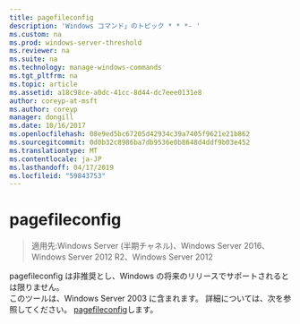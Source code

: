 ```yaml
---
title: pagefileconfig
description: 'Windows コマンド」のトピック * * *- '
ms.custom: na
ms.prod: windows-server-threshold
ms.reviewer: na
ms.suite: na
ms.technology: manage-windows-commands
ms.tgt_pltfrm: na
ms.topic: article
ms.assetid: a18c98ce-a0dc-41cc-8d44-dc7eee0131e8
author: coreyp-at-msft
ms.author: coreyp
manager: dongill
ms.date: 10/16/2017
ms.openlocfilehash: 08e9ed5bc67205d42934c39a7405f9621e21b862
ms.sourcegitcommit: 0d0b32c8986ba7db9536e0b8648d4ddf9b03e452
ms.translationtype: MT
ms.contentlocale: ja-JP
ms.lasthandoff: 04/17/2019
ms.locfileid: "59843753"
---
```

# <a name="pagefileconfig"></a>pagefileconfig

>適用先:Windows Server (半期チャネル)、Windows Server 2016、Windows Server 2012 R2、Windows Server 2012

pagefileconfig は非推奨とし、Windows の将来のリリースでサポートされるとは限りません。  
このツールは、Windows Server 2003 に含まれます。 詳細については、次を参照してください。 [pagefileconfig](https://technet.microsoft.com/library/cc772827.aspx)します。  
